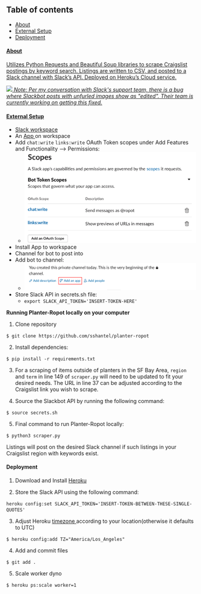 ## Table of contents
* <a href="https://github.com/sshantel/planter-ropot#-about-"> About
* <a href="https://github.com/sshantel/planter-ropot#-external-setup-"> External Setup
* <a href="https://github.com/sshantel/planter-ropot#-deployment-"> Deployment

<h4> About </h4>

Utilizes Python Requests and Beautiful Soup libraries to scrape Craigslist postings by keyword search. Listings are written to CSV, and posted to a Slack channel with Slack’s API. Deployed on Heroku’s Cloud service.

![](static/images/demo_planter1.gif)
<i> Note: Per my conversation with Slack's support team, there is a bug where Slackbot posts with unfurled images show as "edited".  Their team is currently working on getting this fixed.</i>
 
 <h4> External Setup </h4>

* <a href="https://slack.com/create#email"> Slack workspace </a> 
* An <a href= "https://api.slack.com/apps"> App </a> on workspace  
* Add `chat:write`  `links:write` OAuth Token scopes under Add Features and Functionality --> Permissions:
    * ![](static/images/slackbot_oath_scopes.png "slackbot_oath_scopes")
* Install App to workspace
* Channel for bot to post into
* Add bot to channel:
    * ![](static/images/add_app_slack.png "add_app_slack.png")
* Store Slack API in secrets.sh file: 
    * ```export SLACK_API_TOKEN='INSERT-TOKEN-HERE'```

<b> Running Planter-Ropot locally on your computer </b>

1. Clone repository

```
$ git clone https://github.com/sshantel/planter-ropot
```

2. Install dependencies:
```
$ pip install -r requirements.txt
```

3. For a scraping of items outside of planters in the SF Bay Area, ```region``` and ```term```  in line 149 of ```scraper.py``` will need to be updated to fit your desired needs. The URL in line 37 can be adjusted according to the Craigslist link you wish to scrape.

4. Source the Slackbot API by running the following command:
```
$ source secrets.sh 
```
5. Final command to run Planter-Ropot locally:
```
$ python3 scraper.py
```
Listings will post on the desired Slack channel if such listings in your Craigslist region with keywords exist.

<h4> Deployment </h4>

1. Download and Install <a href="https://devcenter.heroku.com/articles/heroku-cli#download-and-install"> Heroku </a>

2. Store the Slack API using the following command:
```
heroku config:set SLACK_API_TOKEN='INSERT-TOKEN-BETWEEN-THESE-SINGLE-QUOTES'
```
3. Adjust Heroku <a href="https://help.heroku.com/JZKJJ4NC/how-do-i-set-the-timezone-on-my-dyno"> timezone </a> according to your location(otherwise it defaults to UTC)
```
$ heroku config:add TZ="America/Los_Angeles"
```
4. Add and commit files
```
$ git add .
```

5. Scale worker dyno
```
$ heroku ps:scale worker=1
```

